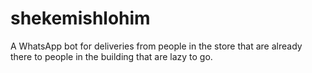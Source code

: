# shekemishlohim
A WhatsApp bot for deliveries from people in the store that are already there to people in the building that are lazy to go.
